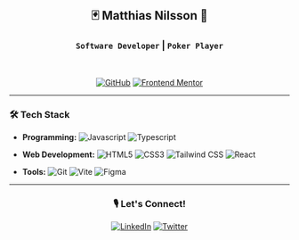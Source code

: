 <div align="center">

## 🃏 Matthias Nilsson 🎲

### `Software Developer` | `Poker Player`

<br>

[![GitHub](https://img.shields.io/badge/-GitHub-black?style=flat-square&logo=github&link=https://github.com/Ralfislask)](https://github.com/Ralfislask)
[![Frontend Mentor](https://img.shields.io/badge/-Frontend%20Mentor-orange?style=flat-square&logo=frontendmentor&link=https://www.frontendmentor.io/profile/RalfiSlask)](https://www.frontendmentor.io/profile/RalfiSlask)

</div>

---

### 🛠️ **Tech Stack**

- **Programming:** 
  ![Javascript](https://img.shields.io/badge/-Javascript-yellow?style=flat-square&logo=javascript)
  ![Typescript](https://img.shields.io/badge/-Typescript-007ACC?style=flat-square&logo=typescript)

- **Web Development:** 
  ![HTML5](https://img.shields.io/badge/-HTML5-E34F26?style=flat-square&logo=html5&logoColor=white)
  ![CSS3](https://img.shields.io/badge/-CSS3-1572B6?style=flat-square&logo=css3)
  ![Tailwind CSS](https://img.shields.io/badge/-TailwindCSS-38B2AC?style=flat-square&logo=tailwind-css)
  ![React](https://img.shields.io/badge/-React-20232A?style=flat-square&logo=react)

- **Tools:** 
  ![Git](https://img.shields.io/badge/-Git-black?style=flat-square&logo=git)
  ![Vite](https://img.shields.io/badge/-Vite-646CFF?style=flat-square&logo=vite)
  ![Figma](https://img.shields.io/badge/-Figma-F24E1E?style=flat-square&logo=figma)

---

<div align="center">

### 🎙️ **Let's Connect!**

[![LinkedIn](https://img.shields.io/badge/-LinkedIn-blue?style=flat-square&logo=linkedin&link=YOUR_LINKEDIN_PROFILE)](YOUR_LINKEDIN_PROFILE)
[![Twitter](https://img.shields.io/badge/-Twitter-1DA1F2?style=flat-square&logo=twitter&link=YOUR_TWITTER_PROFILE)](YOUR_TWITTER_PROFILE)

</div>

